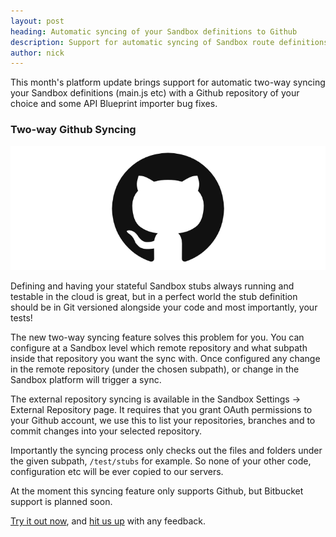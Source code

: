 ```yaml
---
layout: post
heading: Automatic syncing of your Sandbox definitions to Github
description: Support for automatic syncing of Sandbox route definitions in and out of Github, now you can store your stubs with your code and tests.
author: nick
---
```


This month's platform update brings support for automatic two-way syncing your Sandbox definitions (main.js etc) with a Github repository of your choice and some API Blueprint importer bug fixes.

### Two-way Github Syncing

<img class="img-middle" style="width:720px; border: 0;" src="/lib/images/2015_01_06_github.png" />

Defining and having your stateful Sandbox stubs always running and testable in the cloud is great, but in a perfect world the stub definition should be in Git versioned alongside your code and most importantly, your tests!

The new two-way syncing feature solves this problem for you. You can configure at a Sandbox level which remote repository and what subpath inside that repository you want the sync with. Once configured any change in the remote repository (under the chosen subpath), or change in the Sandbox platform will trigger a sync.

The external repository syncing is available in the Sandbox Settings -> External Repository page. It requires that you grant OAuth permissions to your Github account, we use this to list your repositories, branches and to commit changes into your selected repository. 

Importantly the syncing process only checks out the files and folders under the given subpath, ```/test/stubs``` for example. So none of your other code, configuration etc will be ever copied to our servers.

At the moment this syncing feature only supports Github, but Bitbucket support is planned soon.

[Try it out now](https://getsandbox.com), and [hit us up](https://twitter.com/_getsandbox) with any feedback.